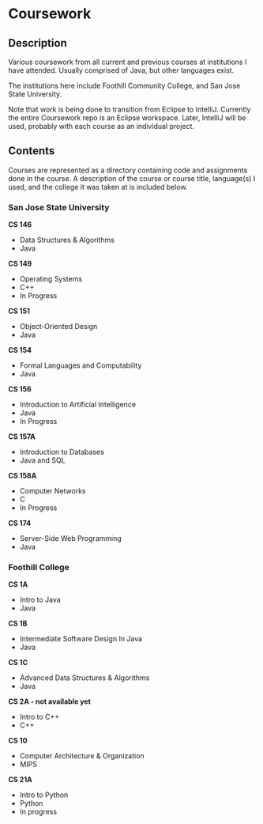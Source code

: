 Coursework
====================

## Description

Various coursework from all current and previous courses at institutions I have attended. Usually comprised of Java, but other languages exist.

The institutions here include Foothill Community College, and San Jose State University.

Note that work is being done to transition from Eclipse to IntelliJ. Currently the entire Coursework repo is an Eclipse workspace. Later, IntelliJ will be used, probably with each course as an individual project.

## Contents

Courses are represented as a directory containing code and assignments done in the course. A description of the course or course title, language(s) I used, and the college it was taken at is included below.

### San Jose State University

**CS 146**
- Data Structures & Algorithms
- Java

**CS 149**
- Operating Systems
- C++
- In Progress

**CS 151**
- Object-Oriented Design
- Java

**CS 154**
- Formal Languages and Computability
- Java

**CS 156**
- Introduction to Artificial Intelligence
- Java
- In Progress

**CS 157A**
- Introduction to Databases
- Java and SQL

**CS 158A**
- Computer Networks
- C
- In Progress

**CS 174**
- Server-Side Web Programming
- Java

### Foothill College

**CS 1A**
- Intro to Java
- Java

**CS 1B**
- Intermediate Software Design In Java
- Java

**CS 1C**
- Advanced Data Structures & Algorithms
- Java

**CS 2A - not available yet**
- Intro to C++
- C++

**CS 10**
- Computer Architecture & Organization
- MIPS

**CS 21A**
- Intro to Python
- Python
- In progress
